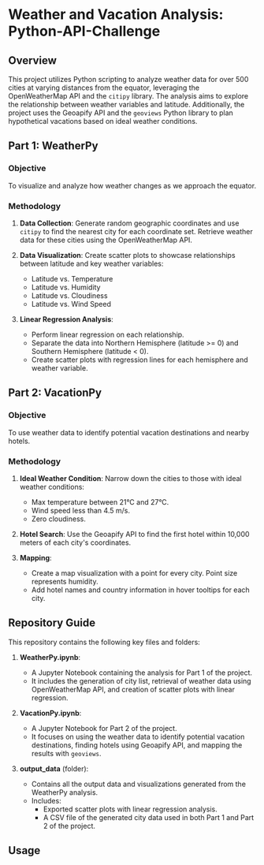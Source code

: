 # Weather and Vacation Analysis: Python-API-Challenge

## Overview
This project utilizes Python scripting to analyze weather data for over 500 cities at varying distances from the equator, leveraging the OpenWeatherMap API and the `citipy` library. The analysis aims to explore the relationship between weather variables and latitude. Additionally, the project uses the Geoapify API and the `geoviews` Python library to plan hypothetical vacations based on ideal weather conditions.

## Part 1: WeatherPy

### Objective
To visualize and analyze how weather changes as we approach the equator.

### Methodology
1. **Data Collection**: Generate random geographic coordinates and use `citipy` to find the nearest city for each coordinate set. Retrieve weather data for these cities using the OpenWeatherMap API.

2. **Data Visualization**: Create scatter plots to showcase relationships between latitude and key weather variables:
   - Latitude vs. Temperature
   - Latitude vs. Humidity
   - Latitude vs. Cloudiness
   - Latitude vs. Wind Speed

3. **Linear Regression Analysis**: 
   - Perform linear regression on each relationship.
   - Separate the data into Northern Hemisphere (latitude >= 0) and Southern Hemisphere (latitude < 0).
   - Create scatter plots with regression lines for each hemisphere and weather variable.

## Part 2: VacationPy

### Objective
To use weather data to identify potential vacation destinations and nearby hotels.

### Methodology
1. **Ideal Weather Condition**: Narrow down the cities to those with ideal weather conditions:
   - Max temperature between 21°C and 27°C.
   - Wind speed less than 4.5 m/s.
   - Zero cloudiness.

2. **Hotel Search**: Use the Geoapify API to find the first hotel within 10,000 meters of each city's coordinates.

3. **Mapping**: 
   - Create a map visualization with a point for every city. Point size represents humidity.
   - Add hotel names and country information in hover tooltips for each city.

## Repository Guide
This repository contains the following key files and folders:

1. **WeatherPy.ipynb**: 
   - A Jupyter Notebook containing the analysis for Part 1 of the project. 
   - It includes the generation of city list, retrieval of weather data using OpenWeatherMap API, and creation of scatter plots with linear regression.

2. **VacationPy.ipynb**: 
   - A Jupyter Notebook for Part 2 of the project. 
   - It focuses on using the weather data to identify potential vacation destinations, finding hotels using Geoapify API, and mapping the results with `geoviews`.

3. **output_data** (folder): 
   - Contains all the output data and visualizations generated from the WeatherPy analysis.
   - Includes:
     - Exported scatter plots with linear regression analysis.
     - A CSV file of the generated city data used in both Part 1 and Part 2 of the project.

## Usage

